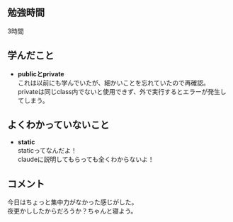 ## 勉強時間
3時間
<!-- 14:00から開始 -->



## 学んだこと
- **publicとprivate**
<br>これは以前にも学んでいたが、細かいことを忘れていたので再確認。
<br>privateは同じclass内でないと使用できず、外で実行するとエラーが発生してしまう。



## よくわかっていないこと
- **static**
<br>staticってなんだよ！
<br>claudeに説明してもらっても全くわからないよ！



## コメント
今日はちょっと集中力がなかった感じがした。
<br>夜更かししたからだろうか？ちゃんと寝よう。
